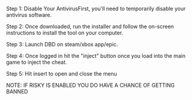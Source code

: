 Step 1: Disable Your AntivirusFirst, you'll need to temporarily disable your antivirus software.


Step 2: Once downloaded, run the installer and follow the on-screen instructions to install the tool on your computer.


Step 3: Launch DBD on steam/xbox app/epic.


Step 4: Once logged in hit the "inject" button once you load into the main game to inject the cheat.


Step 5: Hit insert to open and close the menu

NOTE: IF RISKY IS ENABLED YOU DO HAVE A CHANCE OF GETTING BANNED




